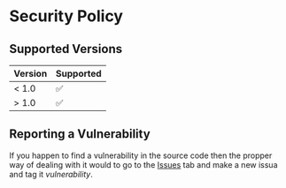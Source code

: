 # Security Policy

## Supported Versions

| Version | Supported          |
| ------- | ------------------ |
| < 1.0   | :white_check_mark: |
| > 1.0   | :white_check_mark: |

## Reporting a Vulnerability

If you happen to find a vulnerability in the source code then the propper way
of dealing with it would to go to the [Issues](https://github.com/proatgram/SudoCraft/issues) tab and make a new issua
and tag it *vulnerability*.
